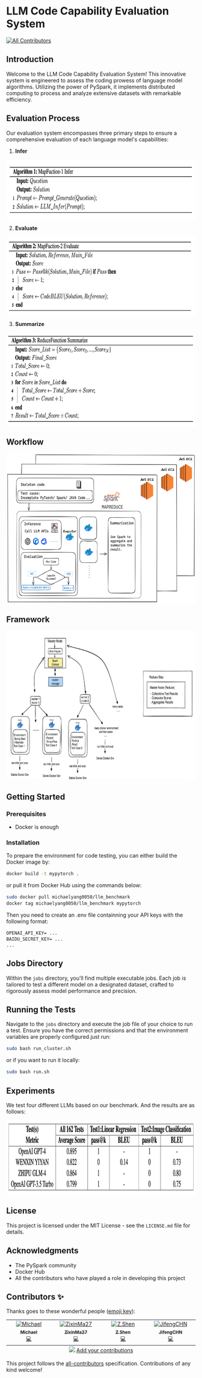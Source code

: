 # LLM Code Capability Evaluation System
<!-- ALL-CONTRIBUTORS-BADGE:START - Do not remove or modify this section -->
[![All Contributors](https://img.shields.io/badge/all_contributors-4-orange.svg?style=flat-square)](#contributors-)
<!-- ALL-CONTRIBUTORS-BADGE:END -->

## Introduction

Welcome to the LLM Code Capability Evaluation System! This innovative system is engineered to assess the coding prowess of language model algorithms. Utilizing the power of PySpark, it implements distributed computing to process and analyze extensive datasets with remarkable efficiency.

## Evaluation Process

Our evaluation system encompasses three primary steps to ensure a comprehensive evaluation of each language model's capabilities:

1. **Infer**

<img src="public/imgs/map1.png" align="center" width="800" height="160">

2. **Evaluate**

<img src="public/imgs/map2.png" align="center" width="800" height="210">

3. **Summarize**

<img src="public/imgs/reduce.png" align="center" width="800" height="250">

## Workflow

<img src="public/imgs/flow.png" align="center" width="800" height="400">

## Framework

<img src="public/imgs/framework.png" align="center" width="800" height="400">

## Getting Started

### Prerequisites

- Docker is enough

### Installation

To prepare the environment for code testing, you can either build the Docker image by:

```bash
docker build -t mypytorch .
```

or pull it from Docker Hub using the commands below:

```bash
sudo docker pull michaelyang0050/llm_benchmark
docker tag michaelyang0050/llm_benchmark mypytorch
```

Then you need to create an .env file containning your API keys with the following format:

```
OPENAI_API_KEY= ...
BAIDU_SECRET_KEY= ...
...
```

## Jobs Directory

Within the `jobs` directory, you'll find multiple executable jobs. Each job is tailored to test a different model on a designated dataset, crafted to rigorously assess model performance and precision.

## Running the Tests

Navigate to the `jobs` directory and execute the job file of your choice to run a test. Ensure you have the correct permissions and that the environment variables are properly configured.just run:

```bash
sudo bash run_cluster.sh
```

or if you want to run it locally:

```bash
sudo bash run.sh
```

## Experiments

We test four different LLMs based on our benchmark. And the results are as follows:

<img src="public/imgs/experiments.png" align="center" width="1000" height="200">

## License

This project is licensed under the MIT License - see the `LICENSE.md` file for details.

## Acknowledgments

- The PySpark community
- Docker Hub
- All the contributors who have played a role in developing this project

## Contributors ✨

Thanks goes to these wonderful people ([emoji key](https://allcontributors.org/docs/en/emoji-key)):

<!-- ALL-CONTRIBUTORS-LIST:START - Do not remove or modify this section -->
<!-- prettier-ignore-start -->
<!-- markdownlint-disable -->
<table>
  <tbody>
    <tr>
      <td align="center" valign="top" width="14.28%"><a href="https://github.com/MichaelYang-lyx"><img src="https://avatars.githubusercontent.com/u/111903735?v=4?s=100" width="100px;" alt="Michael"/><br /><sub><b>Michael</b></sub></a><br /><a href="https://github.com/MichaelYang-lyx/LLM-Code-Benchmark/commits?author=MichaelYang-lyx" title="Code">💻</a></td>
      <td align="center" valign="top" width="14.28%"><a href="https://github.com/ZixinMa27"><img src="https://avatars.githubusercontent.com/u/72734552?v=4?s=100" width="100px;" alt="ZixinMa27"/><br /><sub><b>ZixinMa27</b></sub></a><br /><a href="https://github.com/MichaelYang-lyx/LLM-Code-Benchmark/commits?author=ZixinMa27" title="Code">💻</a></td>
      <td align="center" valign="top" width="14.28%"><a href="https://github.com/hareisland"><img src="https://avatars.githubusercontent.com/u/146825972?v=4?s=100" width="100px;" alt="Z.Shen"/><br /><sub><b>Z.Shen</b></sub></a><br /><a href="https://github.com/MichaelYang-lyx/LLM-Code-Benchmark/commits?author=hareisland" title="Code">💻</a></td>
      <td align="center" valign="top" width="14.28%"><a href="https://github.com/JifengCHN"><img src="https://avatars.githubusercontent.com/u/158441842?v=4?s=100" width="100px;" alt="JifengCHN"/><br /><sub><b>JifengCHN</b></sub></a><br /><a href="https://github.com/MichaelYang-lyx/LLM-Code-Benchmark/commits?author=JifengCHN" title="Code">💻</a></td>
    </tr>
  </tbody>
  <tfoot>
    <tr>
      <td align="center" size="13px" colspan="7">
        <img src="https://raw.githubusercontent.com/all-contributors/all-contributors-cli/1b8533af435da9854653492b1327a23a4dbd0a10/assets/logo-small.svg">
          <a href="https://all-contributors.js.org/docs/en/bot/usage">Add your contributions</a>
        </img>
      </td>
    </tr>
  </tfoot>
</table>

<!-- markdownlint-restore -->
<!-- prettier-ignore-end -->

<!-- ALL-CONTRIBUTORS-LIST:END -->

This project follows the [all-contributors](https://github.com/all-contributors/all-contributors) specification. Contributions of any kind welcome!